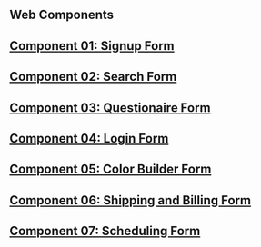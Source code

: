 ## Web Components

## [Component 01: Signup Form](moderndeveloper-web-components/01-Signup-Form)
## [Component 02: Search Form](moderndeveloper-web-components/02-Search-Form)
## [Component 03: Questionaire Form](moderndeveloper-web-components/03-Questionaire-Form)
## [Component 04: Login Form](moderndeveloper-web-components/04-Login-Form)
## [Component 05: Color Builder Form](moderndeveloper-web-components/05-Color-Builder-Form)
## [Component 06: Shipping and Billing Form](moderndeveloper-web-components/06-Shipping-and-Billing-Form)
## [Component 07: Scheduling Form](moderndeveloper-web-components/07-Scheduling-Form)
